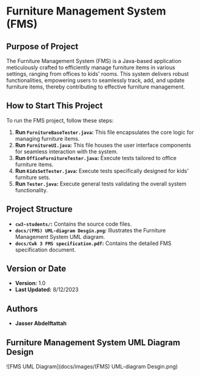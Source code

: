 # Furniture Management System (FMS)

## Purpose of Project

The Furniture Management System (FMS) is a Java-based application meticulously crafted to efficiently manage furniture items in various settings, ranging from offices to kids' rooms. This system delivers robust functionalities, empowering users to seamlessly track, add, and update furniture items, thereby contributing to effective furniture management.

## How to Start This Project

To run the FMS project, follow these steps:

1. **Run `FurnitureBaseTester.java`:** This file encapsulates the core logic for managing furniture items.
2. **Run `FurnitureUI.java`:** This file houses the user interface components for seamless interaction with the system.
3. **Run `OfficeFurnitureTester.java`:** Execute tests tailored to office furniture items.
4. **Run `KidsSetTester.java`:** Execute tests specifically designed for kids' furniture sets.
5. **Run `Tester.java`:** Execute general tests validating the overall system functionality.

## Project Structure

- **`cw3-students/`:** Contains the source code files.
- **`docs/(FMS) UML-diagram Desgin.png`:** Illustrates the Furniture Management System UML diagram.
- **`docs/Cwk 3 FMS specification.pdf`:** Contains the detailed FMS specification document.

## Version or Date

- **Version:** 1.0
- **Last Updated:** 8/12/2023

## Authors

- **Jasser Abdelftattah**

## Furniture Management System UML Diagram Design

![FMS UML Diagram](docs/images/(FMS) UML-diagram Desgin.png)
